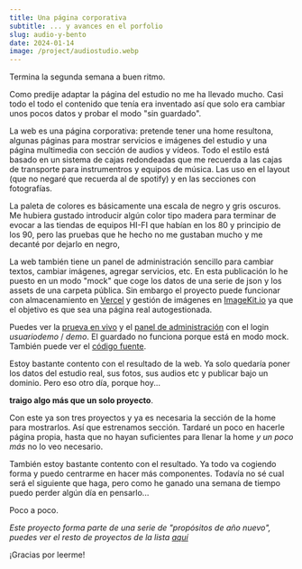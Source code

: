 ```yaml
---
title: Una página corporativa
subtitle: ... y avances en el porfolio
slug: audio-y-bento
date: 2024-01-14
image: /project/audiostudio.webp
---
```

Termina la segunda semana a buen ritmo.

Como predije adaptar la página del estudio no me ha llevado mucho. Casi todo el todo el contenido que tenía era inventado así que solo era cambiar unos pocos datos y probar el modo "sin guardado".

La web es una página corporativa: pretende tener una home resultona, algunas páginas para mostrar servicios e imágenes del estudio y una página multimedia con sección de audios y vídeos. Todo el estilo está basado en un sistema de cajas redondeadas que me recuerda a las cajas de transporte para instrumentros y equipos de música. Las uso en el layout (que no negaré que recuerda al de spotify) y en las secciones con fotografías.

La paleta de colores es básicamente una escala de negro y gris oscuros. Me hubiera gustado introducir algún color tipo madera para terminar de evocar a las tiendas de equipos HI-FI que habían en los 80 y principio de los 90, pero las pruebas que he hecho no me gustaban mucho y me decanté por dejarlo en negro,

La web también tiene un panel de administración sencillo para cambiar textos, cambiar imágenes, agregar servicios, etc. En esta publicación lo he puesto en un modo "mock" que coge los datos de una serie de json y los assets de una carpeta pública. Sin embargo el proyecto puede funcionar con almacenamiento en [Vercel](https://vercel.com/) y gestión de imágenes en [ImageKit.io](https://imagekit.io/) ya que el objetivo es que sea una página real autogestionada.

Puedes ver la [prueva en vivo](https://audio-studio.vercel.app/) y el [panel de administración](https://audio-studio.vercel.app/dashboard) con el login *usuariodemo* / *demo*. El guardado no funciona porque está en modo mock. También puede ver el [código fuente](https://github.com/MMestres/audio-studio). 

Estoy bastante contento con el resultado de la web. Ya solo quedaría poner los datos del estudio real, sus fotos, sus audios etc y publicar bajo un dominio. Pero eso otro día, porque hoy...

**traigo algo más que un solo proyecto**.

Con este ya son tres proyectos y ya es necesaria la sección de la home para mostrarlos. Así que estrenamos sección. Tardaré un poco en hacerle página propia, hasta que no hayan suficientes para llenar la home *y un poco más* no lo veo necesario.

También estoy bastante contento con el resultado. Ya todo va cogiendo forma y puedo centrarme en hacer más componentes. Todavía no sé cual será el siguiente que haga, pero como he ganado una semana de tiempo puedo perder algún día en pensarlo...

Poco a poco.

*Este proyecto forma parte de una serie de "propósitos de año nuevo", puedes ver el resto de proyectos de la lista [aquí](/blog/bienvenido)*

¡Gracias por leerme!